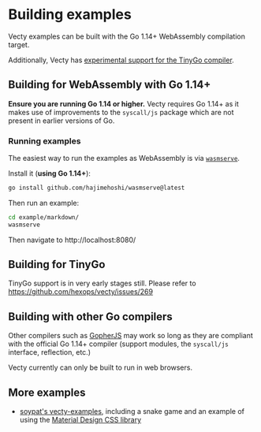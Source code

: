 # Building examples

Vecty examples can be built with the Go 1.14+ WebAssembly compilation target.

Additionally, Vecty has [experimental support for the TinyGo compiler]().

## Building for WebAssembly with Go 1.14+

**Ensure you are running Go 1.14 or higher.** Vecty requires Go 1.14+ as it makes use of improvements to the `syscall/js` package which are not present in earlier versions of Go.

### Running examples

The easiest way to run the examples as WebAssembly is via [`wasmserve`](https://github.com/hajimehoshi/wasmserve).

Install it (**using Go 1.14+**):

```bash
go install github.com/hajimehoshi/wasmserve@latest
```

Then run an example:

```bash
cd example/markdown/
wasmserve
```

Then navigate to http://localhost:8080/

## Building for TinyGo

TinyGo support is in very early stages still. Please refer to https://github.com/hexops/vecty/issues/269

## Building with other Go compilers

Other compilers such as [GopherJS](https://github.com/gopherjs) may work so long as they are compliant with the official Go 1.14+ compiler (support modules, the `syscall/js` interface, reflection, etc.)

Vecty currently can only be built to run in web browsers.

## More examples

* [soypat's vecty-examples](https://github.com/soypat/vecty-examples), including a snake game and an example of using the [Material Design CSS library](https://material.io/)